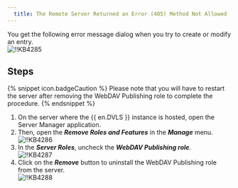 ```yaml
---
  title: The Remote Server Returned an Error (405) Method Not Allowed
---
```

You get the following error message dialog when you try to create or modify an entry.  
![!!KB4285](https://webdevolutions.azureedge.net/docs/en/kb/KB4285.png)

## Steps

{% snippet icon.badgeCaution %}
Please note that you will have to restart the server after removing the WebDAV Publishing role to complete the procedure.
{% endsnippet %}

1. On the server where the {{ en.DVLS }} instance is hosted, open the Server Manager application.
1. Then, open the ***Remove Roles and Features*** in the ***Manage*** menu.  
![!!KB4286](https://webdevolutions.azureedge.net/docs/en/kb/KB4286.png)
1. In the ***Server Roles***, uncheck the ***WebDAV Publishing role***.  
![!!KB4287](https://webdevolutions.azureedge.net/docs/en/kb/KB4287.png)
1. Click on the ***Remove*** button to uninstall the WebDAV Publishing role from the server.  
![!!KB4288](https://webdevolutions.azureedge.net/docs/en/kb/KB4288.png)
